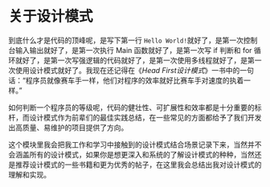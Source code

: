 # 关于设计模式
到底什么才是代码的顶峰呢，是写下第一行 ```Hello World!```就好了，是第一次控制台输入输出就好了，是第一次执行 Main 函数就好了，是第一次写 if 判断和 for 循环就好了，是第一次写强逻辑的代码就好了，是第一次使用多线程就好了，是第一次使用设计模式就好了。我现在还记得在《_Head First设计模式_》一书中的一句话：“程序员就像赛车手一样，他们对程序的效率就好比赛车手对速度的执着一样。”

如何判断一个程序员的等级呢，代码的健壮性、可扩展性和效率都是十分重要的标杆，而设计模式作为前辈们的最佳实践总结，在一些常见的方面都给予了我们开发出高质量、易维护的项目提供了方向。

这个模块里我会把我工作和学习中接触到的设计模式结合场景记录下来，当然并不会涵盖所有的设计模式，如果你是想更深入和系统的了解设计模式的种种，当然还是推荐设计模式的一些书籍和更为优秀的帖子，在这里我会总结出我对设计模式的理解和实现。